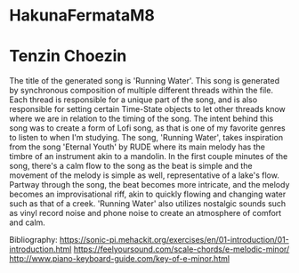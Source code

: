 # HakunaFermataM8
# Tenzin Choezin

The title of the generated song is 'Running Water'. This song is generated by synchronous composition of multiple different threads
within the file. Each thread is responsible for a unique part of the song, and is also responsible for setting certain Time-State
objects to let other threads know where we are in relation to the timing of the song. The intent behind this song was to create
a form of Lofi song, as that is one of my favorite genres to listen to when I'm studying. The song, 'Running Water', takes inspiration
from the song 'Eternal Youth' by RUDE where its main melody has the timbre of an instrument akin to a mandolin. In the first couple
minutes of the song, there's a calm flow to the song as the beat is simple and the movement of the melody is simple as well, representative
of a lake's flow. Partway through the song, the beat becomes more intricate, and the melody becomes an improvisational riff, akin to quickly
flowing and changing water such as that of a creek. 'Running Water' also utilizes nostalgic sounds such as vinyl record noise and phone noise
to create an atmosphere of comfort and calm.

Bibliography:
https://sonic-pi.mehackit.org/exercises/en/01-introduction/01-introduction.html
https://feelyoursound.com/scale-chords/e-melodic-minor/
http://www.piano-keyboard-guide.com/key-of-e-minor.html
